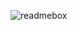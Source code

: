 ![readmebox](https://github.com/azkannawal/azkannawal.github.io/assets/120542108/06b77a66-be5c-4c93-94dd-987ec1ada242)

